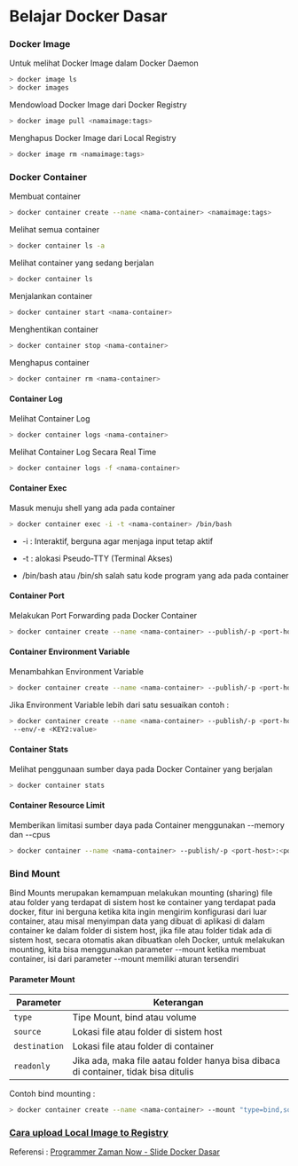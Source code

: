 # Belajar Docker Dasar

### Docker Image
Untuk melihat Docker Image dalam Docker Daemon

``` bash
> docker image ls
> docker images
```
Mendowload Docker Image dari Docker Registry 

``` bash
> docker image pull <namaimage:tags>
```
Menghapus Docker Image dari Local Registry

``` bash
> docker image rm <namaimage:tags>
```

### Docker Container

Membuat container 

```bash
> docker container create --name <nama-container> <namaimage:tags>
```

Melihat semua container
```bash
> docker container ls -a
```

Melihat container yang sedang berjalan 
```bash
> docker container ls
```

Menjalankan container
```bash
> docker container start <nama-container>
```

Menghentikan container

```bash
> docker container stop <nama-container>
```

Menghapus container

```bash
> docker container rm <nama-container>
```
#### Container Log

Melihat Container Log

```bash
> docker container logs <nama-container>
```

Melihat Container Log Secara Real Time

```bash
> docker container logs -f <nama-container>
```

#### Container Exec

Masuk menuju shell yang ada pada container

```bash
> docker container exec -i -t <nama-container> /bin/bash
```

* -i : Interaktif, berguna agar menjaga input tetap aktif

* -t : alokasi Pseudo-TTY (Terminal Akses)

* /bin/bash atau /bin/sh salah satu kode program yang ada pada container

#### Container Port

Melakukan Port Forwarding pada Docker Container

```bash
> docker container create --name <nama-container> --publish/-p <port-host>:<port-container> <namaimage:tags>
```

#### Container Environment Variable

Menambahkan Environment Variable

```bash
> docker container create --name <nama-container> --publish/-p <port-host>:<port-container> --env/-e <KEY:value> <namaimage:tags>
```

Jika Environment Variable lebih dari satu sesuaikan contoh :

```bash
> docker container create --name <nama-container> --publish/-p <port-host>:<port-container> --env/-e <KEY:value> <namaimage:tags>
 --env/-e <KEY2:value>
```

#### Container Stats

Melihat penggunaan sumber daya pada Docker Container yang berjalan
```bash
> docker container stats
```

#### Container Resource Limit

Memberikan limitasi sumber daya pada Container menggunakan --memory dan --cpus
```bash
> docker container --name <nama-container> --publish/-p <port-host>:<port-container> --memory <100b(bytes)/k(killobytes)/m(megabytes)/g(gigabytes)> --cpus <limitasi-cpu> <namaimage:tags>
```
### Bind Mount

Bind Mounts merupakan kemampuan melakukan mounting (sharing) file atau folder yang terdapat di sistem host ke container yang terdapat pada docker, fitur ini berguna ketika kita ingin mengirim konfigurasi dari luar container, atau misal menyimpan data yang dibuat di aplikasi di dalam container ke dalam folder di sistem host, jika file atau folder tidak ada di sistem host, secara otomatis akan dibuatkan oleh Docker, untuk melakukan mounting, kita bisa menggunakan parameter --mount ketika membuat container, isi dari parameter --mount memiliki aturan tersendiri 

#### Parameter Mount

| Parameter     | Keterangan                               |
| ------------- | ---------------------------------------- |
| `type`        | Tipe Mount, bind atau volume             |    
| `source`      | Lokasi file atau folder di sistem host   |
| `destination` | Lokasi file atau folder di container     |
| `readonly`    | Jika ada, maka file aatau folder hanya bisa dibaca di container, tidak bisa ditulis|

Contoh bind mounting :

```bash
> docker container create --name <nama-container> --mount "type=bind,source=folder,destination=folder,readonly" <namaimage:tags>
```
### [Cara upload Local Image to Registry](Upload-Image-To-Registry.md)

Referensi :
[Programmer Zaman Now - Slide Docker Dasar](https://www.youtube.com/watch?v=3_yxVjV88Zk&t=5336s&ab_channel=ProgrammerZamanNow)
